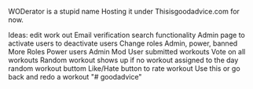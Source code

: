 WODerator is a stupid name
Hosting it under Thisisgoodadvice.com for now.


Ideas:
edit work out
Email verification
search functionality
Admin page 
    to activate users
    to deactivate users
    Change roles
        Admin, power, banned
More Roles
    Power users
    Admin
    Mod
User submitted workouts
Vote on all workouts
Random workout shows up if no workout assigned to the day
random workout buttom
Like/Hate button to rate workout
    Use this or go back and redo a workout
"# goodadvice" 
